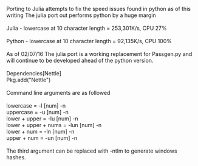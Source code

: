 Porting to Julia attempts to fix the speed issues found in python as of this writing The julia port out performs python by a huge margin
<br>
<br>
Julia - lowercase at 10 character length = 253,301K/s, CPU 27%
<br>
<br>
Python - lowercase at 10 character length = 92,135K/s, CPU 100%
<br>
<br>
As of 02/07/16 The julia port is a working replacement for Passgen.py and will continue to be developed ahead of the
python version.
<br>
<br>
Dependencies[Nettle]
<br>
Pkg.add("Nettle")
<br>
<br>
Command line arguments are as followed
<br>
<br>
lowercase = -l [num] -n
<br>
uppercase = -u [num] -n
<br>
lower + upper = -lu [num] -n
<br>
lower + upper + nums = -lun [num] -n
<br>
lower + num = -ln [num] -n
<br>
upper + num = -un [num] -n
<br>
<br>
The third argument can be replaced with -ntlm to generate windows hashes.
